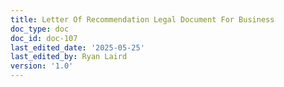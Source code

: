```yaml
---
title: Letter Of Recommendation Legal Document For Business
doc_type: doc
doc_id: doc-107
last_edited_date: '2025-05-25'
last_edited_by: Ryan Laird
version: '1.0'
---
```



